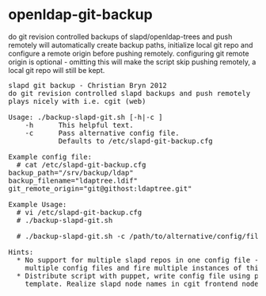 openldap-git-backup
===================

do git revision controlled backups of slapd/openldap-trees and push remotely
will automatically create backup paths, initialize local git repo and configure a remote origin before pushing remotely.
configuring git remote origin is optional - omitting this will make the script skip pushing remotely, a local git repo will still be kept.

<pre>
slapd git backup - Christian Bryn 2012 <chr.bryn@gmail.com>
do git revision controlled slapd backups and push remotely
plays nicely with i.e. cgit (web)

Usage: ./backup-slapd-git.sh [-h|-c <config file>]
	-h		This helpful text.
	-c		Pass alternative config file. 
	        Defaults to /etc/slapd-git-backup.cfg

Example config file:
  # cat /etc/slapd-git-backup.cfg
backup_path="/srv/backup/ldap"
backup_filename="ldaptree.ldif"
git_remote_origin="git@githost:ldaptree.git"

Example Usage:
  # vi /etc/slapd-git-backup.cfg
  # ./backup-slapd-git.sh

  # ./backup-slapd-git.sh -c /path/to/alternative/config/file.cfg

Hints:
  * No support for multiple slapd repos in one config file - use 
    multiple config files and fire multiple instances of this script.
  * Distribute script with puppet, write config file using puppet 
    template. Realize slapd node names in cgit frontend node config.

</pre>
